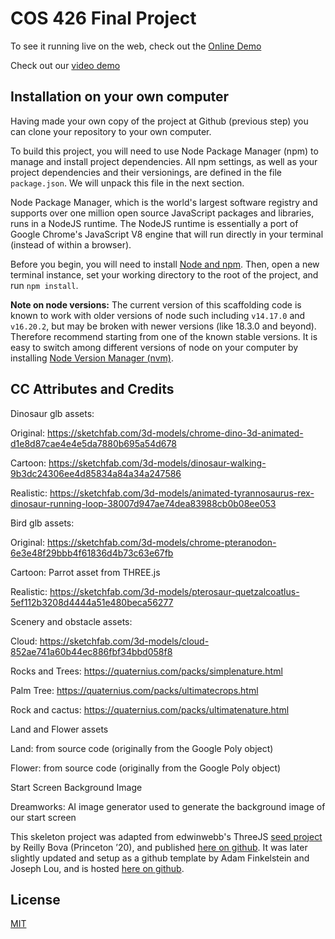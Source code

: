 # COS 426 Final Project
To see it running live on the web, check out the [Online Demo](https://li-juliana.github.io/Dino_Dash/)

Check out our [video demo](https://drive.google.com/file/d/1Q9oYK_Dx8ioquW5R7Yc9QVC9-lWfmLSX/view?usp=drive_link)


## Installation on your own computer
Having made your own copy of the project at Github (previous step) you can clone your repository to your own computer. 

To build this project, you will need to use Node Package Manager (npm) to manage and install project dependencies. All npm settings, as well as your project dependencies and their versionings, are defined in the file `package.json`. We will unpack this file in the next section.

Node Package Manager, which is the world's largest software registry and supports over one million open source JavaScript packages and libraries, runs in a NodeJS runtime. The NodeJS runtime is essentially a port of Google Chrome's JavaScript V8 engine that will run directly in your terminal (instead of within a browser).

Before you begin, you will need to install [Node and npm](https://docs.npmjs.com/downloading-and-installing-node-js-and-npm). Then, open a new terminal instance, set your working directory to the root of the project, and run `npm install`.

**Note on node versions:** The current version of this scaffolding code is known to work with older versions of node such including `v14.17.0` and `v16.20.2`, but may be broken with newer versions (like 18.3.0 and beyond). Therefore recommend starting from one of the known stable versions. It is easy to switch among different versions of node on your computer by installing [Node Version Manager (nvm)](https://github.com/nvm-sh/nvm).

## CC Attributes and Credits
Dinosaur glb assets:

Original: https://sketchfab.com/3d-models/chrome-dino-3d-animated-d1e8d87cae4e4e5da7880b695a54d678

Cartoon: https://sketchfab.com/3d-models/dinosaur-walking-9b3dc24306ee4d85834a84a34a247586

Realistic: https://sketchfab.com/3d-models/animated-tyrannosaurus-rex-dinosaur-running-loop-38007d947ae74dea83988cb0b08ee053

Bird glb assets:

Original: https://sketchfab.com/3d-models/chrome-pteranodon-6e3e48f29bbb4f61836d4b73c63e67fb

Cartoon: Parrot asset from THREE.js

Realistic: https://sketchfab.com/3d-models/pterosaur-quetzalcoatlus-5ef112b3208d4444a51e480beca56277

Scenery and obstacle assets:

Cloud: https://sketchfab.com/3d-models/cloud-852ae741a60b44ec886fbf34bbd058f8

Rocks and Trees: https://quaternius.com/packs/simplenature.html

Palm Tree: https://quaternius.com/packs/ultimatecrops.html

Rock and cactus: https://quaternius.com/packs/ultimatenature.html

Land and Flower assets

Land: from source code (originally from the Google Poly object)

Flower: from source code (originally from the Google Poly object)

Start Screen Background Image

Dreamworks: AI image generator used to generate the background image of our start screen

This skeleton project was adapted from edwinwebb's ThreeJS [seed project](https://github.com/edwinwebb/three-seed) by Reilly Bova (Princeton ’20), and published [here on github](https://github.com/ReillyBova/three-seed). It was later slightly updated and setup as a github template by Adam Finkelstein and Joseph Lou, and is hosted [here on github](https://github.com/adamfinkelstein/cos426finalproject).

## License
[MIT](./LICENSE)

